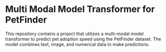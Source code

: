 # Multi Modal Model Transformer for PetFinder

This repository contains a project that utilizes a multi-modal model transformer to predict pet adoption speed using the PetFinder dataset. The model combines text, image, and numerical data to make predictions.
